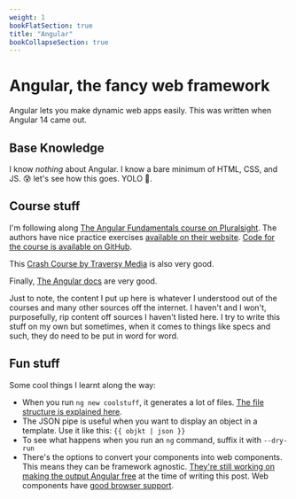 ```yaml
---
weight: 1
bookFlatSection: true
title: "Angular"
bookCollapseSection: true
---
```


# Angular, the fancy web framework
Angular lets you make dynamic web apps easily. This was written when Angular 14 came out.

## Base Knowledge
I know *nothing* about Angular. I know a bare minimum of HTML, CSS, and JS. 😰 let's see how this goes. YOLO 🙂.

## Course stuff
I'm following along [The Angular Fundamentals course on Pluralsight](https://www.pluralsight.com/courses/angular-fundamentals).
The authors have nice practice exercises [available on their website](https://jcoop.io/angular-practice-exercises/).
[Code for the course is available on GitHub](https://github.com/jmcooper/angular-fundamentals-files).

This [Crash Course by Traversy Media](https://www.youtube.com/watch?v=3dHNOWTI7H8) is also very good.

Finally, [The Angular docs](https://angular.io/docs) are very good.

Just to note, the content I put up here is whatever I understood out of the courses and many other sources off the internet. I haven't and I won't, purposefully, rip content off sources I haven't listed here. I try to write this stuff on my own but sometimes, when it comes to things like specs and such, they do need to be put in word for word.

## Fun stuff
Some cool things I learnt along the way:
* When you run `ng new coolstuff`, it generates a lot of files. [The file structure is explained here](https://angular.io/guide/file-structure).
* The JSON pipe is useful when you want to display an object in a template.
Use it like this: `{{ objkt | json }}`
* To see what happens when you run an `ng` command, suffix it with `--dry-run`
* There's the options to convert your components into web components.
This means they can be framework agnostic. [They're still working on making the output Angular free](https://angular.io/guide/elements) at the time of writing this post. Web components have [good browser support](https://caniuse.com/?search=web%20components).